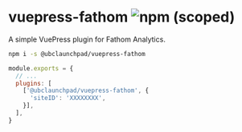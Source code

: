 # vuepress-fathom ![npm (scoped)](https://img.shields.io/npm/v/@ubclaunchpad/vue-fathom)

A simple VuePress plugin for Fathom Analytics.

```sh
npm i -s @ubclaunchpad/vuepress-fathom
```

```js
module.exports = {
  // ...
  plugins: [
    ['@ubclaunchpad/vuepress-fathom', {
      'siteID': 'XXXXXXXX',
    }],
  ],
}
```
